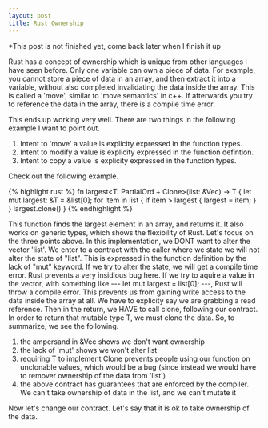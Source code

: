 ```yaml
---
layout: post
title: Rust Ownership
---
```


*This post is not finished yet, come back later when I finish it up

Rust has a concept of ownership which is unique from other languages I have seen before. Only one variable can own a piece of data. For example, you cannot store a piece of data in an array, and then extract it into a variable, without also completed invalidating the data inside the array. This is called a 'move', similar to 'move semantics' in c++. If afterwards you try to reference the data in the array, there is a compile time error.

This ends up working very well. There are two things in the following example I want to point out.

1) Intent to 'move' a value is explicity expressed in the function types.
2) Intent to modify a value is explicity expressed in the function defintion.
3) Intent to copy a value is explicity expressed in the function types.

Check out the following example.

{% highlight rust %}
fn largest<T: PartialOrd + Clone>(list: &Vec<T>) -> T {
    let mut largest: &T = &list[0];
    for item in list {
        if item > largest {
            largest = item;
        }
    }
    largest.clone()
}
{% endhighlight %}

This function finds the largest element in an array, and returns it. It also works on generic types, which shows the flexibility of Rust. Let's focus on the three points above. In this implementation, we DONT want to alter the vector 'list'. We enter to a contract with the caller where we state we will not alter the state of "list". This is expressed in the function definition by the lack of "mut" keyword. If we try to alter the state, we will get a compile time error. Rust prevents a very insidious bug here. If we try to aquire a value in the vector, with something like --- let mut largest = list[0]; ---, Rust will throw a compile error. This prevents us from gaining write access to the data inside the array at all. We have to explicity say we are grabbing a read reference. Then in the return, we HAVE to call clone, following our contract. In order to return that mutable type T, we must clone the data. So, to summarize, we see the following.

1) the ampersand in &Vec<T> shows we don't want ownership
2) the lack of 'mut' shows we won't alter list
3) requiring T to implement Clone prevents people using our function on unclonable values, which would be a bug (since instead we would have to remover ownership of the data from 'list')
4) the above contract has guarantees that are enforced by the compiler. We can't take ownership of data in the list, and we can't mutate it

Now let's change our contract. Let's say that it is ok to take ownership of the data.

